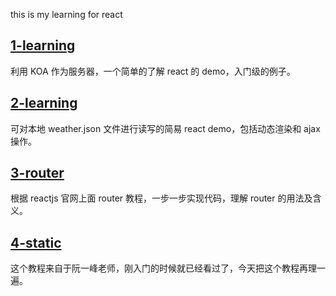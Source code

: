 this is my learning for react

## [1-learning](https://github.com/songjinzhong/react-learning/tree/master/1-learning)

利用 KOA 作为服务器，一个简单的了解 react 的 demo，入门级的例子。

## [2-learning](https://github.com/songjinzhong/react-learning/tree/master/first-learning)

可对本地 weather.json 文件进行读写的简易 react demo，包括动态渲染和 ajax 操作。

## [3-router](https://github.com/songjinzhong/react-learning/tree/master/3-router)

根据 reactjs 官网上面 router 教程，一步一步实现代码，理解 router 的用法及含义。

## [4-static](https://github.com/songjinzhong/react-learning/tree/master/4-static) 

这个教程来自于阮一峰老师，刚入门的时候就已经看过了，今天把这个教程再理一遍。
